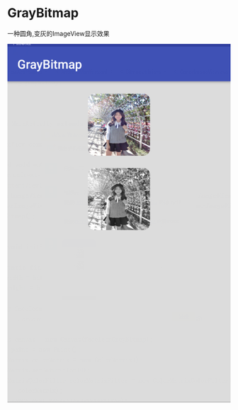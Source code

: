 # GrayBitmap
一种圆角,变灰的ImageView显示效果

![Image text](https://github.com/WangcWj/image-folder/blob/master/qq.png?raw=true)
